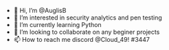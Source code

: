 - 👋 Hi, I’m @AuglisB
- 👀 I’m interested in security analytics and pen testing
- 🌱 I’m currently learning Python
- 💞️ I’m looking to collaborate on any beginer projects
- 📫 How to reach me discord @Cloud_49! #3447

<!---
AuglisB/AuglisB is a ✨ special ✨ repository because its `README.md` (this file) appears on your GitHub profile.
You can click the Preview link to take a look at your changes.
--->

